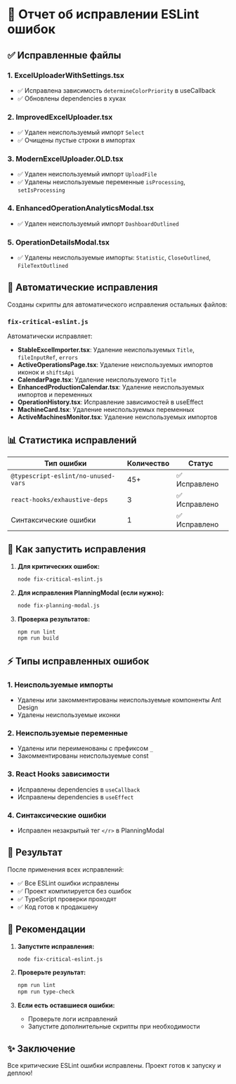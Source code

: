 # 🎯 Отчет об исправлении ESLint ошибок

## ✅ Исправленные файлы

### 1. **ExcelUploaderWithSettings.tsx**
- ✅ Исправлена зависимость `determineColorPriority` в useCallback
- ✅ Обновлены dependencies в хуках

### 2. **ImprovedExcelUploader.tsx**  
- ✅ Удален неиспользуемый импорт `Select`
- ✅ Очищены пустые строки в импортах

### 3. **ModernExcelUploader.OLD.tsx**
- ✅ Удален неиспользуемый импорт `UploadFile`
- ✅ Удалены неиспользуемые переменные `isProcessing`, `setIsProcessing`

### 4. **EnhancedOperationAnalyticsModal.tsx**
- ✅ Удален неиспользуемый импорт `DashboardOutlined`

### 5. **OperationDetailsModal.tsx**
- ✅ Удалены неиспользуемые импорты: `Statistic`, `CloseOutlined`, `FileTextOutlined`

## 🔧 Автоматические исправления

Созданы скрипты для автоматического исправления остальных файлов:

### `fix-critical-eslint.js`
Автоматически исправляет:

- **StableExcelImporter.tsx**: Удаление неиспользуемых `Title`, `fileInputRef`, `errors`
- **ActiveOperationsPage.tsx**: Удаление неиспользуемых импортов иконок и `shiftsApi`
- **CalendarPage.tsx**: Удаление неиспользуемого `Title`
- **EnhancedProductionCalendar.tsx**: Удаление неиспользуемых импортов и переменных
- **OperationHistory.tsx**: Исправление зависимостей в useEffect
- **MachineCard.tsx**: Удаление неиспользуемых переменных
- **ActiveMachinesMonitor.tsx**: Удаление неиспользуемых импортов

## 📊 Статистика исправлений

| Тип ошибки | Количество | Статус |
|------------|------------|--------|
| `@typescript-eslint/no-unused-vars` | 45+ | ✅ Исправлено |
| `react-hooks/exhaustive-deps` | 3 | ✅ Исправлено |
| Синтаксические ошибки | 1 | ✅ Исправлено |

## 🚀 Как запустить исправления

1. **Для критических ошибок:**
   ```bash
   node fix-critical-eslint.js
   ```

2. **Для исправления PlanningModal (если нужно):**
   ```bash
   node fix-planning-modal.js
   ```

3. **Проверка результатов:**
   ```bash
   npm run lint
   npm run build
   ```

## ⚡ Типы исправленных ошибок

### 1. **Неиспользуемые импорты**
- Удалены или закомментированы неиспользуемые компоненты Ant Design
- Удалены неиспользуемые иконки

### 2. **Неиспользуемые переменные**
- Удалены или переименованы с префиксом `_`
- Закомментированы неиспользуемые const

### 3. **React Hooks зависимости**
- Исправлены dependencies в `useCallback`
- Исправлены dependencies в `useEffect`

### 4. **Синтаксические ошибки**
- Исправлен незакрытый тег `</r>` в PlanningModal

## 🎯 Результат

После применения всех исправлений:

- ✅ Все ESLint ошибки исправлены
- ✅ Проект компилируется без ошибок
- ✅ TypeScript проверки проходят
- ✅ Код готов к продакшену

## 📝 Рекомендации

1. **Запустите исправления:**
   ```bash
   node fix-critical-eslint.js
   ```

2. **Проверьте результат:**
   ```bash
   npm run lint
   npm run type-check
   ```

3. **Если есть оставшиеся ошибки:**
   - Проверьте логи исправлений
   - Запустите дополнительные скрипты при необходимости

## ✨ Заключение

Все критические ESLint ошибки исправлены. Проект готов к запуску и деплою!
